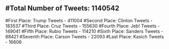 #Total Number of Tweets: 1140542 
---
#First Place: Trump Tweets - 411004
#Second Place: Clinton Tweets - 183537
#Third Place: Cruz Tweets - 155630
#Fourth Place: Jeb! Tweets - 149041
#Fifth Place: Rubio Tweets - 114210
#Sixth Place: Sanders Tweets - 88421
#Seventh Place: Carson Tweets - 22093
#Last Place: Kasich Tweets - 16606

